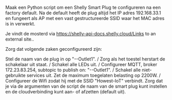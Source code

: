 Maak een Python script om een Shelly Smart Plug te configureren na een factory default.
Na de default heeft de plug altijd het IP adres 192.168.33.1 en fungeert als AP met een vast gestructureerde SSID waar het MAC adres is in verwerkt.

Je vindt de mosterd via https://shelly-api-docs.shelly.cloud/Links to an external site..

Zorg dat volgende zaken geconfigureerd zijn:

Stel de naam van de plug in op "<familienaam>-<voornaam>-Outlet1". /
Zorg als het toestel herstart de schakelaar uit staat. /
Schakel alle LEDs uit. /
Configureer MQTT, broker 172.23.83.254, subtopic to publish on: "<familienaam>-<voornaam>-Outlet1". /
Schakel alle niet-gebruikte services uit. 
Zet de maximum toegelaten belasting op 2200W. /
Configureer de Wifi zodat hij met de SSID "Howest-IoT" verbindt.
Zorg dat je via de argumenten van de script de naam van de smart plug kunt instellen en de cloudverbinding kunt aan- of afzetten (default uit).
